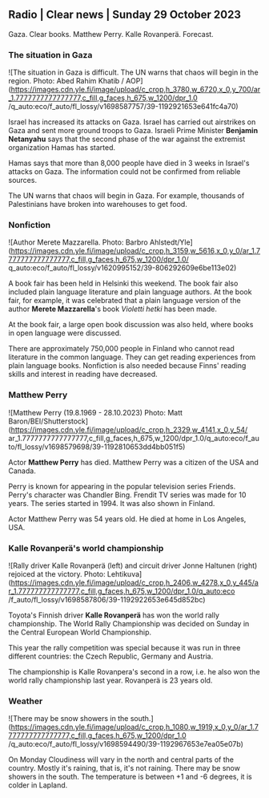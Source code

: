 ## Radio \| Clear news \| Sunday 29 October 2023

Gaza. Clear books. Matthew Perry. Kalle Rovanperä. Forecast.

### The situation in Gaza

![The situation in Gaza is difficult. The UN warns that chaos will begin in the region. Photo: Abed Rahim Khatib / AOP](https://images.cdn.yle.fi/image/upload/c_crop,h_3780,w_6720,x_0,y_700/ar_1.7777777777777777,c_fill,g_faces,h_675,w_1200/dpr_1.0 /q_auto:eco/f_auto/fl_lossy/v1698587757/39-1192921653e641fc4a70)

Israel has increased its attacks on Gaza. Israel has carried out airstrikes on Gaza and sent more ground troops to Gaza. Israeli Prime Minister **Benjamin Netanyahu** says that the second phase of the war against the extremist organization Hamas has started.

Hamas says that more than 8,000 people have died in 3 weeks in Israel's attacks on Gaza. The information could not be confirmed from reliable sources.

The UN warns that chaos will begin in Gaza. For example, thousands of Palestinians have broken into warehouses to get food.

### Nonfiction

![Author Merete Mazzarella. Photo: Barbro Ahlstedt/Yle](https://images.cdn.yle.fi/image/upload/c_crop,h_3159,w_5616,x_0,y_0/ar_1.7777777777777777,c_fill,g_faces,h_675,w_1200/dpr_1.0/ q_auto:eco/f_auto/fl_lossy/v1620995152/39-806292609e6be113e02)

A book fair has been held in Helsinki this weekend. The book fair also included plain language literature and plain language authors. At the book fair, for example, it was celebrated that a plain language version of the author **Merete Mazzarella**'s book *Violetti hetki* has been made.

At the book fair, a large open book discussion was also held, where books in open language were discussed.

There are approximately 750,000 people in Finland who cannot read literature in the common language. They can get reading experiences from plain language books. Nonfiction is also needed because Finns' reading skills and interest in reading have decreased.

### Matthew Perry

![Matthew Perry (19.8.1969 - 28.10.2023) Photo: Matt Baron/BEI/Shutterstock](https://images.cdn.yle.fi/image/upload/c_crop,h_2329,w_4141,x_0,y_54/ ar_1.7777777777777777,c_fill,g_faces,h_675,w_1200/dpr_1.0/q_auto:eco/f_auto/fl_lossy/v1698579698/39-1192810653dd4bb051f5)

Actor **Matthew Perry** has died. Matthew Perry was a citizen of the USA and Canada.

Perry is known for appearing in the popular television series Friends. Perry's character was Chandler Bing. Frendit TV series was made for 10 years. The series started in 1994. It was also shown in Finland.

Actor Matthew Perry was 54 years old. He died at home in Los Angeles, USA.

### Kalle Rovanperä's world championship

![Rally driver Kalle Rovanperä (left) and circuit driver Jonne Haltunen (right) rejoiced at the victory. Photo: Lehtikuva](https://images.cdn.yle.fi/image/upload/c_crop,h_2406,w_4278,x_0,y_445/ar_1.777777777777777,c_fill,g_faces,h_675,w_1200/dpr_1.0/q_auto:eco /f_auto/fl_lossy/v1698587806/39-1192922653e645d852bc)

Toyota's Finnish driver **Kalle Rovanperä** has won the world rally championship. The World Rally Championship was decided on Sunday in the Central European World Championship.

This year the rally competition was special because it was run in three different countries: the Czech Republic, Germany and Austria.

The championship is Kalle Rovanpera's second in a row, i.e. he also won the world rally championship last year. Rovanperä is 23 years old.

### Weather

![There may be snow showers in the south.](https://images.cdn.yle.fi/image/upload/c_crop,h_1080,w_1919,x_0,y_0/ar_1.7777777777777777,c_fill,g_faces,h_675,w_1200/dpr_1.0 /q_auto:eco/f_auto/fl_lossy/v1698594490/39-1192967653e7ea05e07b)

On Monday Cloudiness will vary in the north and central parts of the country. Mostly it's raining, that is, it's not raining. There may be snow showers in the south. The temperature is between +1 and -6 degrees, it is colder in Lapland.
